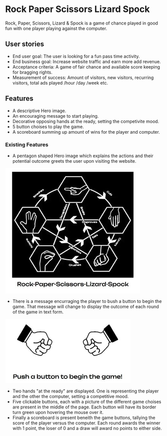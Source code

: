 # Rock Paper Scissors Lizard Spock

Rock, Paper, Scissors, Lizard & Spock is a game of chance played in good fun with one player playing against the computer.

## User stories

- End user goal: The user is looking for a fun pass time activity.
- End business goal: Increase website traffic and earn more add revenue.
- Acceptance criteria: A game of fair chance and available score keeping for bragging rights.
- Measurement of success: Amount of visitors, new visitors, recurring visitors, total ads played /hour /day /week etc.

## Features

- A descriptive Hero image.
- An encouraging message to start playing.
- Decorative opposing hands at the ready, setting the competivite mood.
- 5 button choises to play the game.
- A scoreboard summing up amount of wins for the player and computer.

### Existing Features

- A pentagon shaped Hero image which explains the actions and their potential outcome greets the user upon visiting the website.

![Screenshot](/assets/images/Hero-image-readme.jpg)

- There is a message encurraging the player to bush a button to begin the game. That message will change to display the outcome of each round of the game in text form.

![Screenshot](/assets/images/message-readme.jpg)

- Two hands "at the ready" are displayed. One is representing the player and the other the computer, setting a competitive mood.
- Five clickable buttons, each with a picture of the different game choises are present in the middle of the page. Each button will have its border turn green upon hovering the mouse over it.
- Finally a scoreboard is present beneith the game buttons, tallying the score of the player versus the computer. Each round awards the winner with 1 point, the loser of 0 and a draw will award no points to either side.
